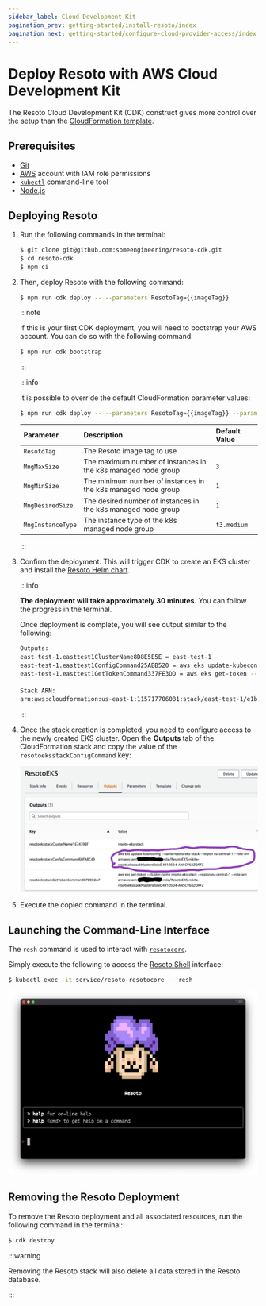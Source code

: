 ```yaml
---
sidebar_label: Cloud Development Kit
pagination_prev: getting-started/install-resoto/index
pagination_next: getting-started/configure-cloud-provider-access/index
---
```


# Deploy Resoto with AWS Cloud Development Kit

The Resoto Cloud Development Kit (CDK) construct gives more control over the setup than the [CloudFormation template](./cloudformation.md).

## Prerequisites

- [Git](https://git-scm.com)
- [<abbr title="Amazon Web Services">AWS</abbr>](https://aws.amazon.com) account with IAM role permissions
- [`kubectl`](https://kubernetes.io/docs/reference/kubectl) command-line tool
- [Node.js](https://nodejs.org)

## Deploying Resoto

1. Run the following commands in the terminal:

   ```bash
   $ git clone git@github.com:someengineering/resoto-cdk.git
   $ cd resoto-cdk
   $ npm ci
   ```

2. Then, deploy Resoto with the following command:

   ```bash
   $ npm run cdk deploy -- --parameters ResotoTag={{imageTag}}
   ```

   :::note

   If this is your first CDK deployment, you will need to bootstrap your AWS account. You can do so with the following command:

   ```bash
   $ npm run cdk bootstrap
   ```

   :::

   :::info

   It is possible to override the default CloudFormation parameter values:

   ```bash
   $ npm run cdk deploy -- --parameters ResotoTag={{imageTag}} --parameters MngInstanceType=t3.large
   ```

   | Parameter         | Description                                                   | Default Value     |
   | ----------------- | ------------------------------------------------------------- | ----------------- |
   | `ResotoTag`       | The Resoto image tag to use                                   | <LatestRelease /> |
   | `MngMaxSize`      | The maximum number of instances in the k8s managed node group | `3`               |
   | `MngMinSize`      | The minimum number of instances in the k8s managed node group | `1`               |
   | `MngDesiredSize`  | The desired number of instances in the k8s managed node group | `1`               |
   | `MngInstanceType` | The instance type of the k8s managed node group               | `t3.medium`       |

   :::

3. Confirm the deployment. This will trigger CDK to create an EKS cluster and install the [Resoto Helm chart](https://github.com/someengineering/helm-charts).

   :::info

   **The deployment will take approximately 30 minutes.** You can follow the progress in the terminal.

   Once deployment is complete, you will see output similar to the following:

   ```bash
   Outputs:
   east-test-1.easttest1ClusterName8D8E5E5E = east-test-1
   east-test-1.easttest1ConfigCommand25ABB520 = aws eks update-kubeconfig --name east-test-1 --region us-east-1 --role-arn <ROLE_ARN>
   east-test-1.easttest1GetTokenCommand337FE3DD = aws eks get-token --cluster-name east-test-1 --region us-east-1 --role-arn <ROLE_ARN>

   Stack ARN:
   arn:aws:cloudformation:us-east-1:115717706081:stack/east-test-1/e1b9e6a0-d5f6-11eb-8498-0a374cd00e27e
   ```

   :::

4. Once the stack creation is completed, you need to configure access to the newly created EKS cluster. Open the **Outputs** tab of the CloudFormation stack and copy the value of the `resotoeksstackConfigCommand` key:

   ![kubectl output command](./img/eks-cfn-output.png)

5. Execute the copied command in the terminal.

## Launching the Command-Line Interface

The `resh` command is used to interact with [`resotocore`](../../../concepts/components/core.md).

Simply execute the following to access the [Resoto Shell](../../../concepts/components/shell.md) interface:

```bash
$ kubectl exec -it service/resoto-resotocore -- resh
```

![Resoto Shell](../img/resoto-shell.png)

## Removing the Resoto Deployment

To remove the Resoto deployment and all associated resources, run the following command in the terminal:

```bash
$ cdk destroy
```

:::warning

Removing the Resoto stack will also delete all data stored in the Resoto database.

:::
